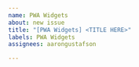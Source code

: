 ```yaml
---
name: PWA Widgets
about: new issue
title: "[PWA Widgets] <TITLE HERE>"
labels: PWA Widgets
assignees: aarongustafson

---
```



